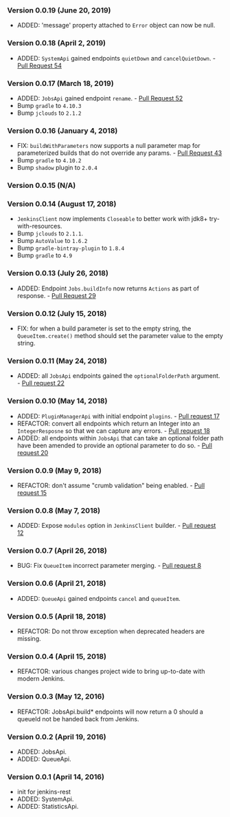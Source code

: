 ### Version 0.0.19 (June 20, 2019)
* ADDED: 'message' property attached to `Error` object can now be null.

### Version 0.0.18 (April 2, 2019)
* ADDED: `SystemApi` gained endpoints `quietDown` and `cancelQuietDown`. - [Pull Request 54](https://github.com/cdancy/jenkins-rest/pull/54)

### Version 0.0.17 (March 18, 2019)
* ADDED: `JobsApi` gained endpoint `rename`. - [Pull Request 52](https://github.com/cdancy/jenkins-rest/pull/52)
* Bump `gradle` to `4.10.3`
* Bump `jclouds` to `2.1.2`

### Version 0.0.16 (January 4, 2018)
* FIX: `buildWithParameters` now supports a null parameter map for parameterized builds that do not override any params. - [Pull Request 43](https://github.com/cdancy/jenkins-rest/pull/43)
* Bump `gradle` to `4.10.2`
* Bump `shadow` plugin to `2.0.4`

### Version 0.0.15 (N/A)

### Version 0.0.14 (August 17, 2018)
* `JenkinsClient` now implements `Closeable` to better work with jdk8+ try-with-resources.
* Bump `jclouds` to `2.1.1`.
* Bump `AutoValue` to `1.6.2`
* Bump `gradle-bintray-plugin` to `1.8.4`
* Bump `gradle` to `4.9`

### Version 0.0.13 (July 26, 2018)
* ADDED: Endpoint `Jobs.buildInfo` now returns `Actions` as part of response. - [Pull Request 29](https://github.com/cdancy/jenkins-rest/pull/29)

### Version 0.0.12 (July 15, 2018)
* FIX: for when a build parameter is set to the empty string, the `QueueItem.create()` method should set the parameter value to the empty string.

### Version 0.0.11 (May 24, 2018)
* ADDED: all `JobsApi` endpoints gained the `optionalFolderPath` argument. - [Pull request 22](https://github.com/cdancy/jenkins-rest/pull/22)

### Version 0.0.10 (May 14, 2018)
* ADDED: `PluginManagerApi` with initial endpoint `plugins`. - [Pull request 17](https://github.com/cdancy/jenkins-rest/pull/17)
* REFACTOR: convert all endpoints which return an Integer into an `IntegerResposne` so that we can capture any errors. - [Pull request 18](https://github.com/cdancy/jenkins-rest/pull/18)
* ADDED: all endpoints within `JobsApi` that can take an optional folder path have been amended to provide an optional parameter to do so. - [Pull request 20](https://github.com/cdancy/jenkins-rest/pull/20)

### Version 0.0.9 (May 9, 2018)
* REFACTOR: don't assume "crumb validation" being enabled. - [Pull request 15](https://github.com/cdancy/jenkins-rest/pull/15)

### Version 0.0.8 (May 7, 2018)
* ADDED: Expose `modules` option in `JenkinsClient` builder. - [Pull request 12](https://github.com/cdancy/jenkins-rest/pull/12)

### Version 0.0.7 (April 26, 2018)
* BUG: Fix `QueueItem` incorrect parameter merging. - [Pull request 8](https://github.com/cdancy/jenkins-rest/pull/8)

### Version 0.0.6 (April 21, 2018)
* ADDED: `QueueApi` gained endpoints `cancel` and `queueItem`.

### Version 0.0.5 (April 18, 2018)
* REFACTOR: Do not throw exception when deprecated headers are missing.

### Version 0.0.4 (April 15, 2018)
* REFACTOR: various changes project wide to bring up-to-date with modern Jenkins.

### Version 0.0.3 (May 12, 2016)
* REFACTOR: JobsApi.build* endpoints will now return a 0 should a queueId not be handed back from Jenkins.

### Version 0.0.2 (April 19, 2016)
* ADDED: JobsApi.
* ADDED: QueueApi.

### Version 0.0.1 (April 14, 2016)
* init for jenkins-rest
* ADDED: SystemApi.
* ADDED: StatisticsApi.
